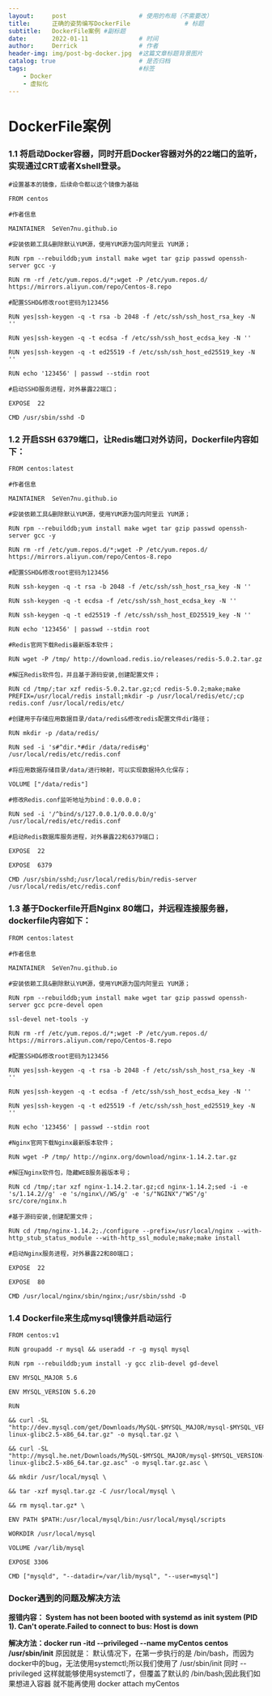 ```yaml
---
layout:     post   				    # 使用的布局（不需要改）
title:      正确的姿势编写DockerFile 				# 标题 
subtitle:   DockerFile案例 #副标题
date:       2022-01-11 				# 时间
author:     Derrick 				# 作者
header-img: img/post-bg-docker.jpg 	#这篇文章标题背景图片
catalog: true 						# 是否归档
tags:								#标签
    - Docker
    - 虚拟化
---
```


# DockerFile案例



### 1.1 将启动Docker容器，同时开启Docker容器对外的22端口的监听，实现通过CRT或者Xshell登录。



```shell
#设置基本的镜像，后续命令都以这个镜像为基础

FROM centos

#作者信息

MAINTAINER  SeVen7nu.github.io

#安装依赖工具&删除默认YUM源，使用YUM源为国内阿里云 YUM源；

RUN rpm --rebuilddb;yum install make wget tar gzip passwd openssh-server gcc -y

RUN rm -rf /etc/yum.repos.d/*;wget -P /etc/yum.repos.d/ https://mirrors.aliyun.com/repo/Centos-8.repo

#配置SSHD&修改root密码为123456

RUN yes|ssh-keygen -q -t rsa -b 2048 -f /etc/ssh/ssh_host_rsa_key -N ''

RUN yes|ssh-keygen -q -t ecdsa -f /etc/ssh/ssh_host_ecdsa_key -N ''

RUN yes|ssh-keygen -q -t ed25519 -f /etc/ssh/ssh_host_ed25519_key -N ''

RUN echo '123456' | passwd --stdin root

#启动SSHD服务进程，对外暴露22端口；

EXPOSE  22

CMD /usr/sbin/sshd -D
```



### 1.2 **开启SSH 6379端口，让Redis端口对外访问，Dockerfile内容如下：**



```shell
FROM centos:latest

#作者信息

MAINTAINER  SeVen7nu.github.io

#安装依赖工具&删除默认YUM源，使用YUM源为国内阿里云 YUM源；

RUN rpm --rebuilddb;yum install make wget tar gzip passwd openssh-server gcc -y

RUN rm -rf /etc/yum.repos.d/*;wget -P /etc/yum.repos.d/ https://mirrors.aliyun.com/repo/Centos-8.repo

#配置SSHD&修改root密码为123456

RUN ssh-keygen -q -t rsa -b 2048 -f /etc/ssh/ssh_host_rsa_key -N ''

RUN ssh-keygen -q -t ecdsa -f /etc/ssh/ssh_host_ecdsa_key -N ''

RUN ssh-keygen -q -t ed25519 -f /etc/ssh/ssh_host_ED25519_key -N ''

RUN echo '123456' | passwd --stdin root

#Redis官网下载Redis最新版本软件；

RUN wget -P /tmp/ http://download.redis.io/releases/redis-5.0.2.tar.gz

#解压Redis软件包，并且基于源码安装,创建配置文件；

RUN cd /tmp/;tar xzf redis-5.0.2.tar.gz;cd redis-5.0.2;make;make PREFIX=/usr/local/redis install;mkdir -p /usr/local/redis/etc/;cp redis.conf /usr/local/redis/etc/

#创建用于存储应用数据目录/data/redis&修改redis配置文件dir路径；

RUN mkdir -p /data/redis/

RUN sed -i 's#^dir.*#dir /data/redis#g' /usr/local/redis/etc/redis.conf

#将应用数据存储目录/data/进行映射，可以实现数据持久化保存；

VOLUME ["/data/redis"]

#修改Redis.conf监听地址为bind：0.0.0.0；

RUN sed -i '/^bind/s/127.0.0.1/0.0.0.0/g' /usr/local/redis/etc/redis.conf

#启动Redis数据库服务进程，对外暴露22和6379端口；

EXPOSE  22

EXPOSE  6379

CMD /usr/sbin/sshd;/usr/local/redis/bin/redis-server /usr/local/redis/etc/redis.conf
```



### 1.3 **基于Dockerfile开启Nginx 80端口，并远程连接服务器，dockerfile内容如下：**




```shell
FROM centos:latest

#作者信息

MAINTAINER  SeVen7nu.github.io

#安装依赖工具&删除默认YUM源，使用YUM源为国内阿里云 YUM源；

RUN rpm --rebuilddb;yum install make wget tar gzip passwd openssh-server gcc pcre-devel open

ssl-devel net-tools -y

RUN rm -rf /etc/yum.repos.d/*;wget -P /etc/yum.repos.d/ https://mirrors.aliyun.com/repo/Centos-8.repo

#配置SSHD&修改root密码为123456

RUN yes|ssh-keygen -q -t rsa -b 2048 -f /etc/ssh/ssh_host_rsa_key -N ''

RUN yes|ssh-keygen -q -t ecdsa -f /etc/ssh/ssh_host_ecdsa_key -N ''

RUN yes|ssh-keygen -q -t ed25519 -f /etc/ssh/ssh_host_ed25519_key -N ''

RUN echo '123456' | passwd --stdin root

#Nginx官网下载Nginx最新版本软件；

RUN wget -P /tmp/ http://nginx.org/download/nginx-1.14.2.tar.gz

#解压Nginx软件包，隐藏WEB服务器版本号；

RUN cd /tmp/;tar xzf nginx-1.14.2.tar.gz;cd nginx-1.14.2;sed -i -e 's/1.14.2//g' -e 's/nginx\//WS/g' -e 's/"NGINX"/"WS"/g' src/core/nginx.h

#基于源码安装,创建配置文件；

RUN cd /tmp/nginx-1.14.2;./configure --prefix=/usr/local/nginx --with-http_stub_status_module --with-http_ssl_module;make;make install

#启动Nginx服务进程，对外暴露22和80端口；

EXPOSE  22

EXPOSE  80

CMD /usr/local/nginx/sbin/nginx;/usr/sbin/sshd -D
```



### 1.4 **Dockerfile来生成mysql镜像并启动运行**



```shell
FROM centos:v1

RUN groupadd -r mysql && useradd -r -g mysql mysql

RUN rpm --rebuilddb;yum install -y gcc zlib-devel gd-devel

ENV MYSQL_MAJOR 5.6

ENV MYSQL_VERSION 5.6.20

RUN

&& curl -SL "http://dev.mysql.com/get/Downloads/MySQL-$MYSQL_MAJOR/mysql-$MYSQL_VERSION-linux-glibc2.5-x86_64.tar.gz" -o mysql.tar.gz \

&& curl -SL "http://mysql.he.net/Downloads/MySQL-$MYSQL_MAJOR/mysql-$MYSQL_VERSION-linux-glibc2.5-x86_64.tar.gz.asc" -o mysql.tar.gz.asc \

&& mkdir /usr/local/mysql \

&& tar -xzf mysql.tar.gz -C /usr/local/mysql \

&& rm mysql.tar.gz* \

ENV PATH $PATH:/usr/local/mysql/bin:/usr/local/mysql/scripts

WORKDIR /usr/local/mysql

VOLUME /var/lib/mysql

EXPOSE 3306

CMD ["mysqld", "--datadir=/var/lib/mysql", "--user=mysql"]
```




### Docker遇到的问题及解决方法



**报错内容： System has not been booted with systemd as init system (PID 1). Can't operate.Failed to connect to bus: Host is down**




**解决方法：docker run -itd   --privileged --name myCentos centos /usr/sbin/init**
原因就是： 默认情况下，在第一步执行的是 /bin/bash，而因为docker中的bug，无法使用systemctl;所以我们使用了 /usr/sbin/init 同时 --privileged 这样就能够使用systemctl了，但覆盖了默认的 /bin/bash;因此我们如果想进入容器 就不能再使用 docker attach myCentos 